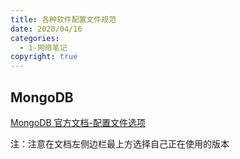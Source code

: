 ```yaml
---
title: 各种软件配置文件规范
date: 2020/04/16
categories:
  - 1-网络笔记
copyright: true
---
```


## MongoDB

[MongoDB 官方文档-配置文件选项][1]

注：注意在文档左侧边栏最上方选择自己正在使用的版本


[1]: https://docs.mongodb.com/manual/reference/configuration-options/index.html